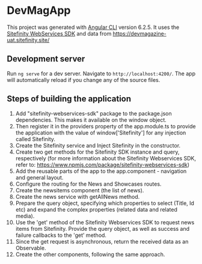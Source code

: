 # DevMagApp

This project was generated with [Angular CLI](https://github.com/angular/angular-cli) version 6.2.5. It uses the [Sitefinity WebServices SDK](https://www.npmjs.com/package/sitefinity-webservices-sdk) and data from https://devmagazine-uat.sitefinity.site/

## Development server

Run `ng serve` for a dev server. Navigate to `http://localhost:4200/`. The app will automatically reload if you change any of the source files.

## Steps of building the application

1. Add "sitefinity-webservices-sdk" package to the package.json dependencies. This makes it available on the window object.
2. Then register it in the providers property of the app.module.ts to provide the application with the value of window['Sitefinity'] for any injection called Sitefinity.
3. Create the Sitefinity service and Inject Sitefinity in the constructor. 
4. Create two get methods for the Sitefinity SDK instance and query, respectively (for more information about the Sitefinity Webservices SDK, refer to: https://www.npmjs.com/package/sitefinity-webservices-sdk)
5. Add the reusable parts of the app to the app.component - navigation and general layout.
6. Configure the routing for the News and Showcases routes. 
7. Create the newsitems component (the list of news).
8. Create the news service with getAllNews method.
9. Prepare the query object, specifying which properties to select (Title, Id etc) and expand the complex properties (related  data and related media).
10. Use the 'get' method of the Sitefinity Webservices SDK to request news items from Sitefinity. Provide the query object, as well as success and failure callbacks to the 'get' method. 
11. Since the get request is asynchronous, return the received data as an Observable.
12. Create the other components, following the same approach. 
